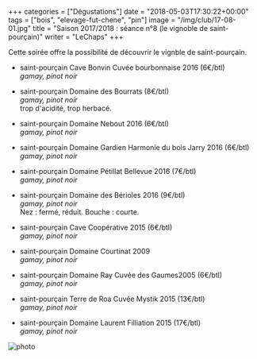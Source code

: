 +++
categories = ["Dégustations"]
date = "2018-05-03T17:30:22+00:00"
tags = ["bois", "elevage-fut-chene", "pin"] 
image = "/img/club/17-08-01.jpg"
title = "Saison 2017/2018 : séance n°8 (le vignoble de saint-pourçain)"
writer = "LeChaps"
+++

Cette soirée offre la possibilité de découvrir le vignble de saint-pourçain.

* saint-pourçain Cave Bonvin Cuvée bourbonnaise 2016 (6€/btl)  
_gamay, pinot noir_

* saint-pourçain Domaine des Bourrats (8€/btl)  
_gamay, pinot noir_  
trop d'acidité, trop herbacé.

* saint-pourçain Domaine Nebout 2016 (6€/btl)  
_gamay, pinot noir_

* saint-pourçain Domaine Gardien Harmonie du bois Jarry 2016 (6€/btl) <i class="fa fa-plus-circle"></i>  
_gamay, pinot noir_

* saint-pourçain Domaine Pétillat Bellevue 2016 (7€/btl) <i class="fa fa-plus-circle"></i> <i class="fa fa-plus-circle"></i>  
_gamay, pinot noir_

* saint-pourçain Domaine des Bérioles 2016 (9€/btl)  
_gamay, pinot noir_  
Nez : fermé, réduit.
Bouche : courte.

* saint-pourçain Cave Coopérative 2015 (6€/btl)  
_gamay, pinot noir_  

* saint-pourçain Domaine Courtinat 2009  
_gamay, pinot noir_  

* saint-pourçain Domaine Ray Cuvée des Gaumes2005 (6€/btl) <i class="fa fa-plus-circle"></i> <i class="fa fa-plus-circle"></i>  
_gamay, pinot noir_

* saint-pourçain Terre de Roa Cuvée Mystik 2015 (13€/btl) <i class="fa fa-minus-circle"></i>  
_gamay, pinot noir_

* saint-pourçain Domaine Laurent Filliation 2015 (17€/btl)  
_gamay, pinot noir_

![photo][1]

[1]: /img/club/17-08-01.jpg
